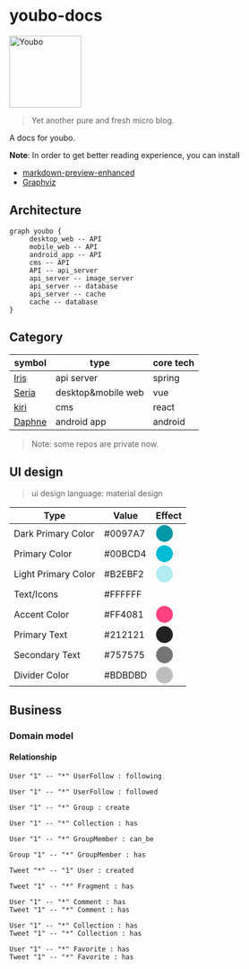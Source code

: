 # youbo-docs

<img src="https://github.com/happylrd/youbo-cms/blob/master/kiri/src/common/image/logo.png" width="128" style="max-width:100%;" alt="Youbo">

> Yet another pure and fresh micro blog.

A docs for youbo.

**Note**: In order to get better reading experience, you can install
- [markdown-preview-enhanced](https://github.com/shd101wyy/markdown-preview-enhanced)
- [Graphviz](http://www.graphviz.org/)

## Architecture

```viz
graph youbo {
     desktop_web -- API
     mobile_web -- API
     android_app -- API
     cms -- API
     API -- api_server
     api_server -- image_server
     api_server -- database
     api_server -- cache
     cache -- database
}
```

## Category

symbol | type | core tech
------ | ---- | ---
[Iris](https://github.com/happylrd/youbo-api)   | api server | spring
[Seria](https://github.com/happylrd/youbo-desktop)  | desktop&mobile web | vue
[kiri](https://github.com/happylrd/youbo-cms)   | cms | react
[Daphne](https://github.com/happylrd/youbo-android) | android app | android

> Note: some repos are private now.

## UI design

> ui design language: material design

Type                 | Value    | Effect
----                 | -----    | ------
Dark Primary Color   | #0097A7  | <div style="width:30px;height:30px;border-radius:50%;background-color:#0097A7"></div>
Primary Color        | #00BCD4  | <div style="width:30px;height:30px;border-radius:50%;background-color:#00BCD4"></div>
Light Primary Color  | #B2EBF2  | <div style="width:30px;height:30px;border-radius:50%;background-color:#B2EBF2"></div>
Text/Icons           | #FFFFFF  | <div style="width:30px;height:30px;border-radius:50%;background-color:#FFFFFF"></div>
Accent Color         | #FF4081  | <div style="width:30px;height:30px;border-radius:50%;background-color:#FF4081"></div>
Primary Text         | #212121  | <div style="width:30px;height:30px;border-radius:50%;background-color:#212121"></div>
Secondary Text       | #757575  | <div style="width:30px;height:30px;border-radius:50%;background-color:#757575"></div>
Divider Color        | #BDBDBD  | <div style="width:30px;height:30px;border-radius:50%;background-color:#BDBDBD"></div>


## Business

### Domain model

#### Relationship

```puml
User "1" -- "*" UserFollow : following

User "1" -- "*" UserFollow : followed

User "1" -- "*" Group : create

User "1" -- "*" Collection : has

User "1" -- "*" GroupMember : can_be

Group "1" -- "*" GroupMember : has

Tweet "*" -- "1" User : created

Tweet "1" -- "*" Fragment : has

User "1" -- "*" Comment : has
Tweet "1" -- "*" Comment : has

User "1" -- "*" Collection : has
Tweet "1" -- "*" Collection : has

User "1" -- "*" Favorite : has
Tweet "1" -- "*" Favorite : has
```
